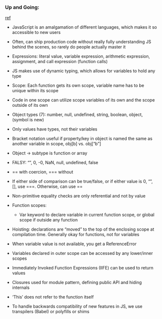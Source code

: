 ### Up and Going:
[ref](https://github.com/getify/You-Dont-Know-JS/blob/master/up%20&%20going/README.md#you-dont-know-js-up--going)

- JavaScript is an amalgamation of different languages, which makes it so accessible to new users
- Often, can ship production code without really fully understanding JS behind the scenes, so rarely do people actually master it
- Expressions: literal value, variable expression, arithmetic expression, assignment, and call expression (function calls)
- JS makes use of dynamic typing, which allows for variables to hold any type 
- Scope: Each function gets its own scope, variable name has to be unique within its scope
- Code in one scope can utilize scope variables of its own and the scope outside of its own

- Object types (7): number, null, undefined, string, boolean, object, (symbol is new)
- Only values have types, not their variables
- Bracket notation useful if property/key in object is named the same as another variable in scope, obj[b] vs. obj[“b”]
- Object -> subtype is function or array
- FALSY: “”, 0, -0, NaN, null, undefined, false
- == with coercion, === without
- If either side of comparison can be true/false, or if either value is 0, “”, [], use ===. Otherwise, can use ==
- Non-primitive equality checks are only referential and not by value
- Function scopes: 
    * Var keyword to declare variable in current function scope, or global scope if outside any function
- Hoisting: declarations are “moved” to the top of the enclosing scope at compilation time. Generally okay for functions, not for variables 
- When variable value is not available, you get a ReferenceError
- Variables declared in outer scope can be accessed by any lower/inner scopes
- Immediately Invoked Function Expressions (IIFE) can be used to return values
- Closures used for module pattern, defining public API and hiding internals
- ‘This’ does not refer to the function itself
- To handle backwards compatibility of new features in JS, we use transpilers (Babel) or polyfills or shims